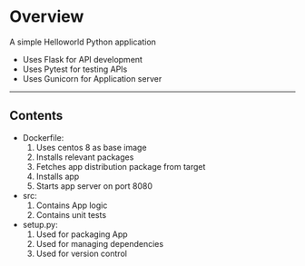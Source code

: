 # Overview
A simple Helloworld Python application
* Uses Flask for API development
* Uses Pytest for testing APIs
* Uses Gunicorn for Application server
---
## Contents
- Dockerfile: 
    1. Uses centos 8 as base image
    2. Installs relevant packages
    3. Fetches app distribution package from target
    4. Installs app
    5. Starts app server on port 8080
- src:
    1. Contains App logic
    2. Contains unit tests
- setup.py:
    1. Used for packaging App
    2. Used for managing dependencies
    3. Used for version control
